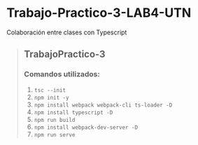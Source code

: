 # Trabajo-Practico-3-LAB4-UTN
Colaboración entre clases con Typescript

> ## TrabajoPractico-3
> ### Comandos utilizados:
> 1. `tsc --init`
> 2. `npm init -y`
> 3. `npm install webpack webpack-cli ts-loader -D`
> 4. `npm install typescript -D`
> 5. `npm run build`
> 6. `npm install webpack-dev-server -D`
> 7. `npm run serve`